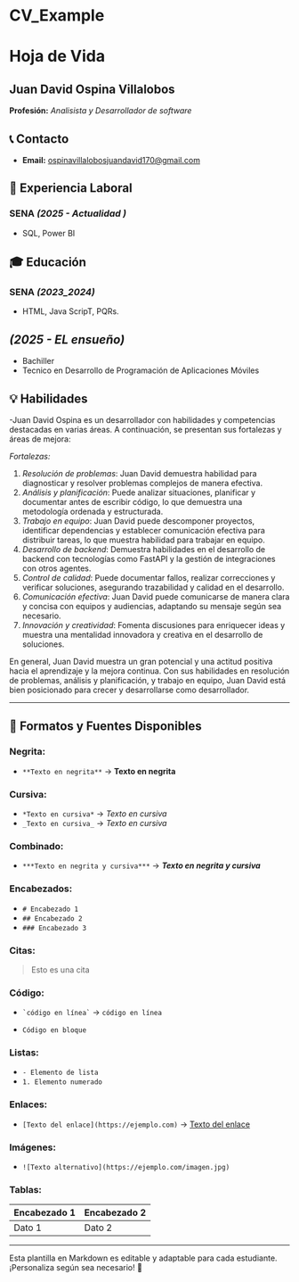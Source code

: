 # CV_Example
# Hoja de Vida

## Juan David Ospina Villalobos
**Profesión:** _Analisista y Desarrollador de software_

## 📞 Contacto
- **Email:** [ospinavillalobosjuandavid170@gmail.com](ospinavillalobosjuandavid170@gmail.com)


## 🏢 Experiencia Laboral
### **SENA** _(2025 - Actualidad  )_
- SQL, Power BI
  
  

## 🎓 Educación
### **SENA** _(2023_2024)_
- HTML, Java ScripT, PQRs.
## _(2025 - EL ensueño)_
- Bachiller
- Tecnico en Desarrollo de Programación de Aplicaciones Móviles  

## 💡 Habilidades
-Juan David Ospina es un desarrollador con habilidades y competencias destacadas en varias áreas. A continuación, se presentan sus fortalezas y áreas de mejora:

*Fortalezas:*

1. *Resolución de problemas*: Juan David demuestra habilidad para diagnosticar y resolver problemas complejos de manera efectiva.
2. *Análisis y planificación*: Puede analizar situaciones, planificar y documentar antes de escribir código, lo que demuestra una metodología ordenada y estructurada.
3. *Trabajo en equipo*: Juan David puede descomponer proyectos, identificar dependencias y establecer comunicación efectiva para distribuir tareas, lo que muestra habilidad para trabajar en equipo.
4. *Desarrollo de backend*: Demuestra habilidades en el desarrollo de backend con tecnologías como FastAPI y la gestión de integraciones con otros agentes.
5. *Control de calidad*: Puede documentar fallos, realizar correcciones y verificar soluciones, asegurando trazabilidad y calidad en el desarrollo.
6. *Comunicación efectiva*: Juan David puede comunicarse de manera clara y concisa con equipos y audiencias, adaptando su mensaje según sea necesario.
7. *Innovación y creatividad*: Fomenta discusiones para enriquecer ideas y muestra una mentalidad innovadora y creativa en el desarrollo de soluciones.


En general, Juan David muestra un gran potencial y una actitud positiva hacia el aprendizaje y la mejora continua. Con sus habilidades en resolución de problemas, análisis y planificación, y trabajo en equipo, Juan David está bien posicionado para crecer y desarrollarse como desarrollador.

---

## 🎨 Formatos y Fuentes Disponibles

### **Negrita:**
- `**Texto en negrita**` → **Texto en negrita**

### **Cursiva:**
- `*Texto en cursiva*` → *Texto en cursiva*
- `_Texto en cursiva_` → _Texto en cursiva_

### **Combinado:**
- `***Texto en negrita y cursiva***` → ***Texto en negrita y cursiva***

### **Encabezados:**
- `# Encabezado 1`
- `## Encabezado 2`
- `### Encabezado 3`

### **Citas:**
> Esto es una cita

### **Código:**
- `` `código en línea` `` → `código en línea`
- ```
  Código en bloque
  ```

### **Listas:**
- `- Elemento de lista`
- `1. Elemento numerado`

### **Enlaces:**
- `[Texto del enlace](https://ejemplo.com)` → [Texto del enlace](https://ejemplo.com)

### **Imágenes:**
- `![Texto alternativo](https://ejemplo.com/imagen.jpg)`

### **Tablas:**
| Encabezado 1 | Encabezado 2 |
|-------------|-------------|
| Dato 1     | Dato 2      |

---

Esta plantilla en Markdown es editable y adaptable para cada estudiante. ¡Personaliza según sea necesario! 🎯

